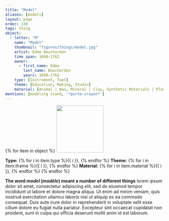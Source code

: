 ```yaml
---
title: "Model"
aliases: [models]
layout: page
order: 130
tags: thing
object:
  - letter: "M"
    name: "Model"
    thumbnail: "figures/things/model.jpg"
    artist: Edme Bouchardon
    time_span: 1698–1762
    owner:
      - first_name: Edme
        last_name: Bouchardon
        years: 1698–1762
    type: [Instrument, Tool]
    theme: [Education, Making, Studio]
    material: [Animal | Wax, Mineral | Clay, Synthetic Materials | Plaster]
mentions: [modeling stand, '*porte-crayon*']
---
```


{% for item in object %}
<img src="/_assets/images/{{ item.thumbnail }}" width="150"/>

**Type:** {% for i in item.type %}{{ i }}, {% endfor %}
**Theme:** {% for i in item.theme %}{{ i }}, {% endfor %}
**Material:** {% for i in item.material %}{{ i }}, {% endfor %}
{% endfor %}

**The word *model* (*modèle*) meant a number of different things** lorem ipsum dolor sit amet, consectetur adipiscing elit, sed do eiusmod tempor incididunt ut labore et dolore magna aliqua. Ut enim ad minim veniam, quis nostrud exercitation ullamco laboris nisi ut aliquip ex ea commodo consequat. Duis aute irure dolor in reprehenderit in voluptate velit esse cillum dolore eu fugiat nulla pariatur. Excepteur sint occaecat cupidatat non proident, sunt in culpa qui officia deserunt mollit anim id est laborum.
